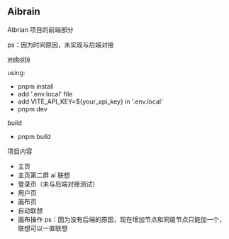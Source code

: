 ## Aibrain

AIbrian 项目的前端部分

ps：因为时间原因，未实现与后端对接

[website](https://hackday-two.vercel.app/)

using:

- pnpm install
- add '.env.local' file
- add VITE_API_KEY=${your_api_key} in '.env.local'
- pnpm dev

build

- pnpm build

项目内容

- 主页
- 主页第二屏 ai 联想
- 登录页（未与后端对接测试）
- 用户页
- 画布页
- 自动联想
- 画布操作
 ps：因为没有后端的原因，现在增加节点和同级节点只能加一个，联想可以一直联想
